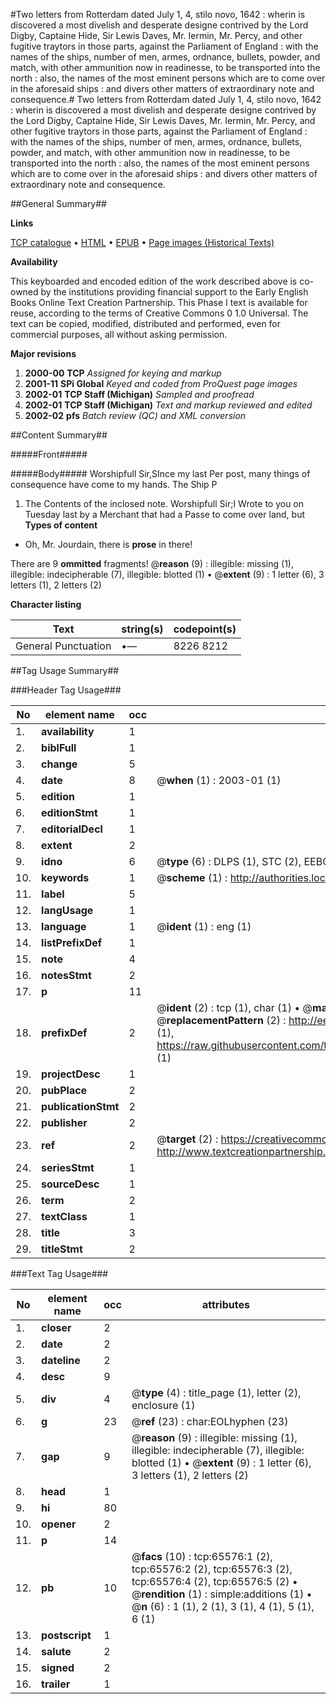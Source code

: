 #Two letters from Rotterdam dated July 1, 4, stilo novo, 1642 : wherin is discovered a most divelish and desperate designe contrived by the Lord Digby, Captaine Hide, Sir Lewis Daves, Mr. Iermin, Mr. Percy, and other fugitive traytors in those parts, against the Parliament of England : with the names of the ships, number of men, armes, ordnance, bullets, powder, and match, with other ammunition now in readinesse, to be transported into the north : also, the names of the most eminent persons which are to come over in the aforesaid ships : and divers other matters of extraordinary note and consequence.#
Two letters from Rotterdam dated July 1, 4, stilo novo, 1642 : wherin is discovered a most divelish and desperate designe contrived by the Lord Digby, Captaine Hide, Sir Lewis Daves, Mr. Iermin, Mr. Percy, and other fugitive traytors in those parts, against the Parliament of England : with the names of the ships, number of men, armes, ordnance, bullets, powder, and match, with other ammunition now in readinesse, to be transported into the north : also, the names of the most eminent persons which are to come over in the aforesaid ships : and divers other matters of extraordinary note and consequence.

##General Summary##

**Links**

[TCP catalogue](http://www.ota.ox.ac.uk/tcp/)  • 
[HTML](http://tei.it.ox.ac.uk/tcp/Texts-HTML/free/A64/A64016.html)  • 
[EPUB](http://tei.it.ox.ac.uk/tcp/Texts-EPUB/free/A64/A64016.epub) • 
[Page images (Historical Texts)](https://data.historicaltexts.jisc.ac.uk/view?pubId=eebo-12676645e&pageId=eebo-12676645e-65576-1)

**Availability**

This keyboarded and encoded edition of the
	       work described above is co-owned by the institutions
	       providing financial support to the Early English Books
	       Online Text Creation Partnership. This Phase I text is
	       available for reuse, according to the terms of Creative
	       Commons 0 1.0 Universal. The text can be copied,
	       modified, distributed and performed, even for
	       commercial purposes, all without asking permission.

**Major revisions**

1. __2000-00__ __TCP__ *Assigned for keying and markup*
1. __2001-11__ __SPi Global__ *Keyed and coded from ProQuest page images*
1. __2002-01__ __TCP Staff (Michigan)__ *Sampled and proofread*
1. __2002-01__ __TCP Staff (Michigan)__ *Text and markup reviewed and edited*
1. __2002-02__ __pfs__ *Batch review (QC) and XML conversion*

##Content Summary##

#####Front#####

#####Body#####
Worshipfull Sir,SInce my last Per post, many things of consequence have come to my hands. The Ship P
1. The Contents of the inclosed note.
Worshipfull Sir;I Wrote to you on Tuesday last by a Merchant that had a Passe to come over land, but
**Types of content**

  * Oh, Mr. Jourdain, there is **prose** in there!

There are 9 **ommitted** fragments! 
 @__reason__ (9) : illegible: missing (1), illegible: indecipherable (7), illegible: blotted (1)  •  @__extent__ (9) : 1 letter (6), 3 letters (1), 2 letters (2)

**Character listing**


|Text|string(s)|codepoint(s)|
|---|---|---|
|General Punctuation|•—|8226 8212|

##Tag Usage Summary##

###Header Tag Usage###

|No|element name|occ|attributes|
|---|---|---|---|
|1.|__availability__|1||
|2.|__biblFull__|1||
|3.|__change__|5||
|4.|__date__|8| @__when__ (1) : 2003-01 (1)|
|5.|__edition__|1||
|6.|__editionStmt__|1||
|7.|__editorialDecl__|1||
|8.|__extent__|2||
|9.|__idno__|6| @__type__ (6) : DLPS (1), STC (2), EEBO-CITATION (1), OCLC (1), VID (1)|
|10.|__keywords__|1| @__scheme__ (1) : http://authorities.loc.gov/ (1)|
|11.|__label__|5||
|12.|__langUsage__|1||
|13.|__language__|1| @__ident__ (1) : eng (1)|
|14.|__listPrefixDef__|1||
|15.|__note__|4||
|16.|__notesStmt__|2||
|17.|__p__|11||
|18.|__prefixDef__|2| @__ident__ (2) : tcp (1), char (1)  •  @__matchPattern__ (2) : ([0-9\-]+):([0-9IVX]+) (1), (.+) (1)  •  @__replacementPattern__ (2) : http://eebo.chadwyck.com/downloadtiff?vid=$1&page=$2 (1), https://raw.githubusercontent.com/textcreationpartnership/Texts/master/tcpchars.xml#$1 (1)|
|19.|__projectDesc__|1||
|20.|__pubPlace__|2||
|21.|__publicationStmt__|2||
|22.|__publisher__|2||
|23.|__ref__|2| @__target__ (2) : https://creativecommons.org/publicdomain/zero/1.0/ (1), http://www.textcreationpartnership.org/docs/. (1)|
|24.|__seriesStmt__|1||
|25.|__sourceDesc__|1||
|26.|__term__|2||
|27.|__textClass__|1||
|28.|__title__|3||
|29.|__titleStmt__|2||


###Text Tag Usage###

|No|element name|occ|attributes|
|---|---|---|---|
|1.|__closer__|2||
|2.|__date__|2||
|3.|__dateline__|2||
|4.|__desc__|9||
|5.|__div__|4| @__type__ (4) : title_page (1), letter (2), enclosure (1)|
|6.|__g__|23| @__ref__ (23) : char:EOLhyphen (23)|
|7.|__gap__|9| @__reason__ (9) : illegible: missing (1), illegible: indecipherable (7), illegible: blotted (1)  •  @__extent__ (9) : 1 letter (6), 3 letters (1), 2 letters (2)|
|8.|__head__|1||
|9.|__hi__|80||
|10.|__opener__|2||
|11.|__p__|14||
|12.|__pb__|10| @__facs__ (10) : tcp:65576:1 (2), tcp:65576:2 (2), tcp:65576:3 (2), tcp:65576:4 (2), tcp:65576:5 (2)  •  @__rendition__ (1) : simple:additions (1)  •  @__n__ (6) : 1 (1), 2 (1), 3 (1), 4 (1), 5 (1), 6 (1)|
|13.|__postscript__|1||
|14.|__salute__|2||
|15.|__signed__|2||
|16.|__trailer__|1||
